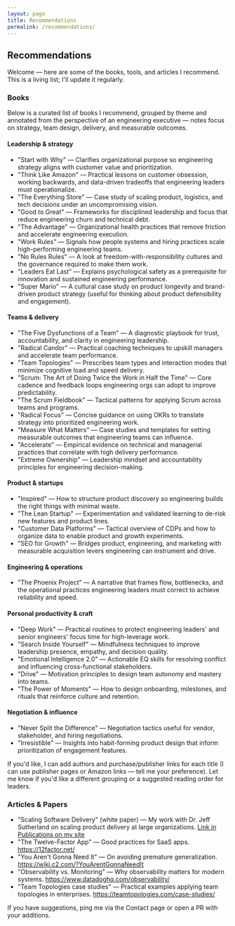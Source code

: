 ```yaml
---
layout: page
title: Recommendations
permalink: /recommendations/
---
```


## Recommendations

Welcome — here are some of the books, tools, and articles I recommend. This is a living list; I'll update it regularly.

### Books

Below is a curated list of books I recommend, grouped by theme and annotated from the perspective of an engineering executive — notes focus on strategy, team design, delivery, and measurable outcomes.

#### Leadership & strategy

- "Start with Why" — Clarifies organizational purpose so engineering strategy aligns with customer value and prioritization.
- "Think Like Amazon" — Practical lessons on customer obsession, working backwards, and data-driven tradeoffs that engineering leaders must operationalize.
- "The Everything Store" — Case study of scaling product, logistics, and tech decisions under an uncompromising vision.
- "Good to Great" — Frameworks for disciplined leadership and focus that reduce engineering churn and technical debt.
- "The Advantage" — Organizational health practices that remove friction and accelerate engineering execution.
- "Work Rules" — Signals how people systems and hiring practices scale high-performing engineering teams.
- "No Rules Rules" — A look at freedom-with-responsibility cultures and the governance required to make them work.
- "Leaders Eat Last" — Explains psychological safety as a prerequisite for innovation and sustained engineering performance.
- "Super Mario" — A cultural case study on product longevity and brand-driven product strategy (useful for thinking about product defensibility and engagement).

#### Teams & delivery

- "The Five Dysfunctions of a Team" — A diagnostic playbook for trust, accountability, and clarity in engineering leadership.
- "Radical Candor" — Practical coaching techniques to upskill managers and accelerate team performance.
- "Team Topologies" — Prescribes team types and interaction modes that minimize cognitive load and speed delivery.
- "Scrum: The Art of Doing Twice the Work in Half the Time" — Core cadence and feedback loops engineering orgs can adopt to improve predictability.
- "The Scrum Fieldbook" — Tactical patterns for applying Scrum across teams and programs.
- "Radical Focus" — Concise guidance on using OKRs to translate strategy into prioritized engineering work.
- "Measure What Matters" — Case studies and templates for setting measurable outcomes that engineering teams can influence.
- "Accelerate" — Empirical evidence on technical and managerial practices that correlate with high delivery performance.
- "Extreme Ownership" — Leadership mindset and accountability principles for engineering decision-making.

#### Product & startups

- "Inspired" — How to structure product discovery so engineering builds the right things with minimal waste.
- "The Lean Startup" — Experimentation and validated learning to de-risk new features and product lines.
- "Customer Data Platforms" — Tactical overview of CDPs and how to organize data to enable product and growth experiments.
- "SEO for Growth" — Bridges product, engineering, and marketing with measurable acquisition levers engineering can instrument and drive.

#### Engineering & operations

- "The Phoenix Project" — A narrative that frames flow, bottlenecks, and the operational practices engineering leaders must correct to achieve reliability and speed.

#### Personal productivity & craft

- "Deep Work" — Practical routines to protect engineering leaders' and senior engineers' focus time for high-leverage work.
- "Search Inside Yourself" — Mindfulness techniques to improve leadership presence, empathy, and decision quality.
- "Emotional Intelligence 2.0" — Actionable EQ skills for resolving conflict and influencing cross-functional stakeholders.
- "Drive" — Motivation principles to design team autonomy and mastery into teams.
- "The Power of Moments" — How to design onboarding, milestones, and rituals that reinforce culture and retention.

#### Negotiation & influence

- "Never Split the Difference" — Negotiation tactics useful for vendor, stakeholder, and hiring negotiations.
- "Irresistible" — Insights into habit-forming product design that inform prioritization of engagement features.

If you'd like, I can add authors and purchase/publisher links for each title (I can use publisher pages or Amazon links — tell me your preference). Let me know if you'd like a different grouping or a suggested reading order for leaders.


### Articles & Papers

- "Scaling Software Delivery" (white paper) — My work with Dr. Jeff Sutherland on scaling product delivery at large organizations. [Link in Publications on my site](/assets/Certifications/David_Juan_Whitepaper.pdf)
- "The Twelve-Factor App" — Good practices for SaaS apps. https://12factor.net/
- "You Aren't Gonna Need It" — On avoiding premature generalization. https://wiki.c2.com/?YouArentGonnaNeedIt
- "Observability vs. Monitoring" — Why observability matters for modern systems. https://www.datadoghq.com/observability/
- "Team Topologies case studies" — Practical examples applying team topologies in enterprises. https://teamtopologies.com/case-studies/

If you have suggestions, ping me via the Contact page or open a PR with your additions.
